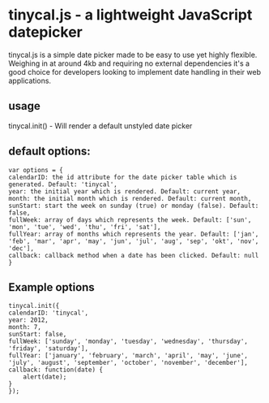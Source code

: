 # tinycal.js - a lightweight JavaScript datepicker

tinycal.js is a simple date picker made to be easy to use yet
highly flexible. Weighing in at around 4kb and requiring no
external dependencies it's a good choice for developers looking
to implement date handling in their web applications.

## usage
tinycal.init() - Will render a default unstyled date picker

## default options:
    var options = {
  	calendarID: the id attribute for the date picker table which is generated. Default: 'tinycal',
  	year: the initial year which is rendered. Default: current year, 
  	month: the initial month which is rendered. Default: current month, 
  	sunStart: start the week on sunday (true) or monday (false). Default: false, 
  	fullWeek: array of days which represents the week. Default: ['sun', 'mon', 'tue', 'wed', 'thu', 'fri', 'sat'],
  	fullYear: array of months which represents the year. Default: ['jan', 'feb', 'mar', 'apr', 'may', 'jun', 'jul', 'aug', 'sep', 'okt', 'nov', 'dec'],
  	callback: callback method when a date has been clicked. Default: null
    }

## Example options
    tinycal.init({
  	calendarID: 'tinycal',
  	year: 2012, 
  	month: 7, 
  	sunStart: false, 
  	fullWeek: ['sunday', 'monday', 'tuesday', 'wednesday', 'thursday', 'friday', 'saturday'],
  	fullYear: ['january', 'february', 'march', 'april', 'may', 'june', 'july', 'august', 'september', 'october', 'november', 'december'],
  	callback: function(date) { 
  		alert(date); 
  	}
    });